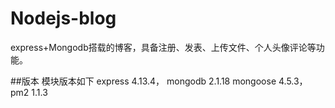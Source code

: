 # Nodejs-blog

express+Mongodb搭载的博客，具备注册、发表、上传文件、个人头像评论等功能。

##版本
模块版本如下
express 4.13.4，
mongodb 2.1.18
mongoose 4.5.3，
pm2 1.1.3

